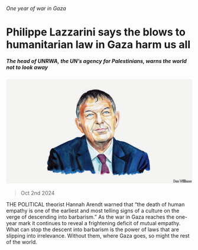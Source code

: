 ###### One year of war in Gaza

# Philippe Lazzarini says the blows to humanitarian law in Gaza harm us all 

##### The head of UNRWA, the UN’s agency for Palestinians, warns the world not to look away 

![image](images/20241002_BID001.jpg) 

> Oct 2nd 2024 

THE POLITICAL theorist Hannah Arendt warned that “the death of human empathy is one of the earliest and most telling signs of a culture on the verge of descending into barbarism.” As the war in Gaza reaches the one-year mark it continues to reveal a frightening deficit of mutual empathy. What can stop the descent into barbarism is the power of laws that are slipping into irrelevance. Without them, where Gaza goes, so might the rest of the world. 

